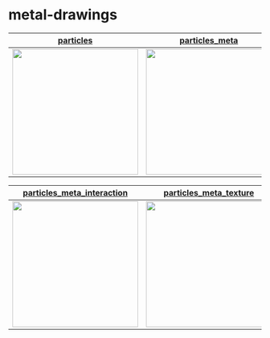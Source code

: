 # metal-drawings

<a href="./particles">particles</a> | <a href="./particles_meta">particles_meta</a>
:---: | :---:
<kbd><img src="https://user-images.githubusercontent.com/5572875/85184272-17c2c600-b2ca-11ea-89e9-59b685912819.gif" width="250"></kbd> | <kbd><img src="https://user-images.githubusercontent.com/5572875/85184225-f3ff8000-b2c9-11ea-9c35-242de86168bd.gif" width="250"></kbd>

| <a href="./particles_meta_interaction">particles_meta_interaction</a> | <a href="./particles_meta_texture">particles_meta_texture</a> |
:---: | :---: 
<kbd><img src="https://user-images.githubusercontent.com/5572875/85055493-99d2c200-b1d8-11ea-90be-7aeea30188b8.gif" width="250"></kbd> | <kbd><img src="https://user-images.githubusercontent.com/5572875/86886294-a1c7b700-c131-11ea-90b5-c9e03d89c9c8.gif" width="250"></kbd>
